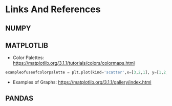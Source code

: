 # Links And References

## NUMPY


## MATPLOTLIB
* Color Palettes: https://matplotlib.org/3.1.1/tutorials/colors/colormaps.html
```python
exampleofuseofcolorpalette = plt.plot(kind='scatter',x=[3,2,1], y=[1,2,3], c=[5,6,7], colormap='jet')
```
* Examples of Graphs: https://matplotlib.org/3.1.1/gallery/index.html

## PANDAS

